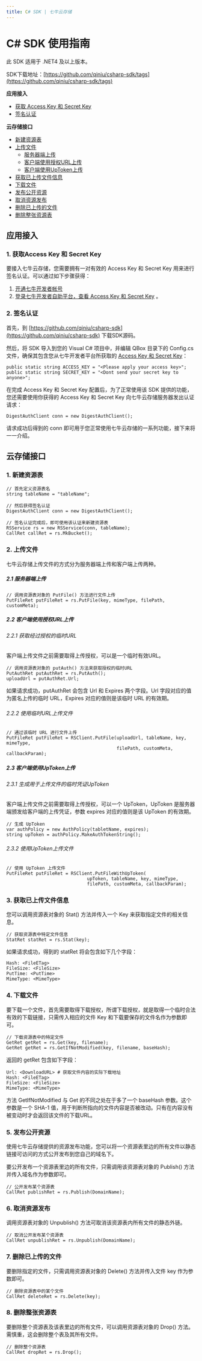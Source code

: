 ```yaml
---
title: C# SDK | 七牛云存储
---
```


# C# SDK 使用指南


此 SDK 适用于 .NET4 及以上版本。

SDK下载地址：[https://github.com/qiniu/csharp-sdk/tags](https://github.com/qiniu/csharp-sdk/tags)


**应用接入**

- [获取 Access Key 和 Secret Key](#acc-appkey)
- [签名认证](#acc-auth)

**云存储接口**

- [新建资源表](#rs-NewService)
- [上传文件](#rs-PutFile)
    - [服务器端上传](#server-PutFile)
    - [客户端使用授权URL上传](#client-PutFile)
    - [客户端使用UpToken上传](#client-PutFileWithUpToke)
- [获取已上传文件信息](#rs-Stat)
- [下载文件](#rs-Get)
- [发布公开资源](#rs-Publish)
- [取消资源发布](#rs-Unpublish)
- [删除已上传的文件](#rs-Delete)
- [删除整张资源表](#rs-Drop)

## 应用接入

<a name="acc-appkey"></a>

### 1. 获取Access Key 和 Secret Key

要接入七牛云存储，您需要拥有一对有效的 Access Key 和 Secret Key 用来进行签名认证。可以通过如下步骤获得：

1. [开通七牛开发者帐号](https://dev.qiniutek.com/signup)
2. [登录七牛开发者自助平台，查看 Access Key 和 Secret Key](https://dev.qiniutek.com/account/keys) 。

<a name="acc-auth"></a>

### 2. 签名认证

首先，到 [https://github.com/qiniu/csharp-sdk](https://github.com/qiniu/csharp-sdk) 下载SDK源码。

然后，将 SDK 导入到您的 Visual C# 项目中，并编辑 QBox 目录下的 Config.cs 文件，确保其包含您从七牛开发者平台所获取的 [Access Key 和 Secret Key](#acc-appkey)：

    public static string ACCESS_KEY = "<Please apply your access key>";
	public static string SECRET_KEY = "<Dont send your secret key to anyone>";

在完成 Access Key 和 Secret Key 配置后，为了正常使用该 SDK 提供的功能，您还需要使用你获得的 Access Key 和 Secret Key 向七牛云存储服务器发出认证请求：

	DigestAuthClient conn = new DigestAuthClient();

请求成功后得到的 conn 即可用于您正常使用七牛云存储的一系列功能，接下来将一一介绍。

## 云存储接口

<a name="rs-NewService"></a>

### 1. 新建资源表

    // 首先定义资源表名
    string tableName = "tableName";

    // 然后获得签名认证
    DigestAuthClient conn = new DigestAuthClient();

    // 签名认证完成后，即可使用该认证来新建资源表
    RSService rs = new RSService(conn, tableName);
    CallRet callRet = rs.MkBucket();

<a name="rs-PutFile"></a>

### 2. 上传文件

七牛云存储上传文件的方式分为服务器端上传和客户端上传两种。

<a name="server-PutFile"></a>

##### 2.1 服务器端上传

	// 调用资源表对象的 PutFile() 方法进行文件上传
	PutFileRet putFileRet = rs.PutFile(key, mimeType, filePath, customMeta);

<a name="client-PutFile"></a>	

##### 2.2 客户端使用授权URL上传

###### 2.2.1 获取经过授权的临时URL

客户端上传文件之前需要取得上传授权，可以是一个临时有效URL。

    // 调用资源表对象的 putAuth() 方法来获取授权的临时URL
    PutAuthRet putAuthRet = rs.PutAuth();
    uploadUrl = putAuthRet.Url;

如果请求成功，putAuthRet 会包含 Url 和 Expires 两个字段。Url 字段对应的值为匿名上传的临时 URL，Expires 对应的值则是该临时 URL 的有效期。

###### 2.2.2 使用临时URL上传文件
    
    // 通过该临时 URL 进行文件上传
	PutFileRet putFileRet = RSClient.PutFile(uploadUrl, tableName, key, mimeType,
	                                         filePath, customMeta, callbackParam);

<a name="client-PutFileWithUpToke"></a>
	                                         
##### 2.3 客户端使用UpToken上传

###### 2.3.1 生成用于上传文件的临时凭证UpToken

客户端上传文件之前需要取得上传授权，可以一个 UpToken，UpToken 是服务器端颁发给客户端的上传凭证，参数 expires 对应的值则是该 UpToken 的有效期。
 
	// 生成 UpToken
	var authPolicy = new AuthPolicy(tabletName, expires);
    string upToken = authPolicy.MakeAuthTokenString();
    
###### 2.3.2 使用UpToken上传文件

	// 使用 UpToken 上传文件
	PutFileRet putFileRet = RSClient.PutFileWithUpToken(
	                              upToken, tableName, key, mimeType, 
	                              filePath, customMeta, callbackParam);

<a name="rs-Stat"></a>

### 3. 获取已上传文件信息

您可以调用资源表对象的 Stat() 方法并传入一个 Key 来获取指定文件的相关信息。

    // 获取资源表中特定文件信息
    StatRet statRet = rs.Stat(key);

如果请求成功，得到的 statRet 将会包含如下几个字段：

    Hash: <FileETag>
    FileSize: <FileSize>
    PutTime: <PutTime>
    MimeType: <MimeType>

<a name="rs-Get"></a>

### 4. 下载文件

要下载一个文件，首先需要取得下载授权，所谓下载授权，就是取得一个临时合法有效的下载链接，只需传入相应的文件 Key 和下载要保存的文件名作为参数即可。

    // 下载资源表中的特定文件
    GetRet getRet = rs.Get(key, filename);
    GetRet getRet = rs.GetIfNotModified(key, filename, baseHash);

返回的 getRet 包含如下字段：

    Url: <DownloadURL> # 获取文件内容的实际下载地址
    Hash: <FileETag>
    FileSize: <FileSize>
    MimeType: <MimeType>

方法 GetIfNotModified 与 Get 的不同之处在于多了一个 baseHash 参数。这个参数是一个 SHA-1 值，用于判断所指向的文件内容是否被改动。只有在内容没有被变动时才会返回该文件的下载URL。

<a name="rs-Publish"></a>

### 5. 发布公开资源

使用七牛云存储提供的资源发布功能，您可以将一个资源表里边的所有文件以静态链接可访问的方式公开发布到您自己的域名下。

要公开发布一个资源表里边的所有文件，只需调用该资源表对象的 Publish() 方法并传入域名作为参数即可。

    // 公开发布某个资源表
    CallRet publishRet = rs.Publish(DomainName);

<a name="rs-Unpublish"></a>

### 6. 取消资源发布

调用资源表对象的 Unpublish() 方法可取消该资源表内所有文件的静态外链。

    // 取消公开发布某个资源表
    CallRet unpublishRet = rs.Unpublish(DomainName);

<a name="rs-Delete"></a>

### 7. 删除已上传的文件

要删除指定的文件，只需调用资源表对象的 Delete() 方法并传入文件 key 作为参数即可。

    // 删除资源表中的某个文件
    CallRet deleteRet = rs.Delete(key);

<a name="rs-Drop"></a>

### 8. 删除整张资源表

要删除整个资源表及该表里边的所有文件，可以调用资源表对象的 Drop() 方法。
需慎重，这会删除整个表及其所有文件。

    // 删除整个资源表
    CallRet dropRet = rs.Drop();
